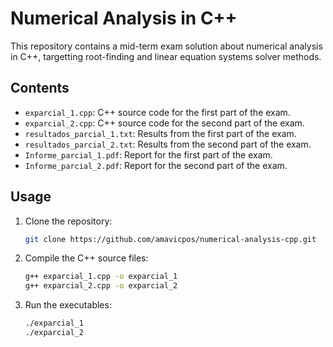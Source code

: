 # Numerical Analysis in C++
This repository contains a mid-term exam solution about numerical analysis in C++, targetting root-finding and linear equation systems solver methods.

## Contents
- `exparcial_1.cpp`: C++ source code for the first part of the exam.
- `exparcial_2.cpp`: C++ source code for the second part of the exam.
- `resultados_parcial_1.txt`: Results from the first part of the exam.
- `resultados_parcial_2.txt`: Results from the second part of the exam.
- `Informe_parcial_1.pdf`: Report for the first part of the exam.
- `Informe_parcial_2.pdf`: Report for the second part of the exam.

## Usage
1. Clone the repository:
    ```bash
    git clone https://github.com/amavicpos/numerical-analysis-cpp.git
    ```
2. Compile the C++ source files:
    ```bash
    g++ exparcial_1.cpp -o exparcial_1
    g++ exparcial_2.cpp -o exparcial_2
    ```
3. Run the executables:
    ```bash
    ./exparcial_1
    ./exparcial_2
    ```
